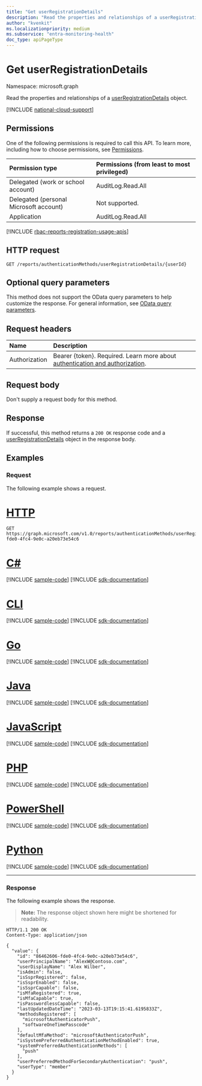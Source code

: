```yaml
---
title: "Get userRegistrationDetails"
description: "Read the properties and relationships of a userRegistrationDetails object."
author: "kvenkit"
ms.localizationpriority: medium
ms.subservice: "entra-monitoring-health"
doc_type: apiPageType
---
```


# Get userRegistrationDetails

Namespace: microsoft.graph

Read the properties and relationships of a [userRegistrationDetails](../resources/userregistrationdetails.md) object.

[!INCLUDE [national-cloud-support](../../includes/all-clouds.md)]

## Permissions

One of the following permissions is required to call this API. To learn more, including how to choose permissions, see [Permissions](/graph/permissions-reference).

<!-- { "blockType": "ignored"  } // Note: Removing this line will result in the permissions autogeneration tool overwriting the table. -->
|Permission type|Permissions (from least to most privileged)|
|:---|:---|
|Delegated (work or school account)|AuditLog.Read.All|
|Delegated (personal Microsoft account)|Not supported.|
|Application|AuditLog.Read.All|

[!INCLUDE [rbac-reports-registration-usage-apis](../includes/rbac-for-apis/rbac-reports-registration-usage-apis.md)]

## HTTP request

<!-- {
  "blockType": "ignored"
}
-->
``` http
GET /reports/authenticationMethods/userRegistrationDetails/{userId}
```

## Optional query parameters

This method does not support the OData query parameters to help customize the response. For general information, see [OData query parameters](/graph/query-parameters).

## Request headers

|Name|Description|
|:---|:---|
|Authorization|Bearer {token}. Required. Learn more about [authentication and authorization](/graph/auth/auth-concepts).|

## Request body

Don't supply a request body for this method.

## Response

If successful, this method returns a `200 OK` response code and a [userRegistrationDetails](../resources/userregistrationdetails.md) object in the response body.

## Examples

### Request

The following example shows a request.

# [HTTP](#tab/http)
<!-- {
  "blockType": "request",
  "name": "get_userregistrationdetails"
}
-->
``` http
GET https://graph.microsoft.com/v1.0/reports/authenticationMethods/userRegistrationDetails/86462606-fde0-4fc4-9e0c-a20eb73e54c6
```

# [C#](#tab/csharp)
[!INCLUDE [sample-code](../includes/snippets/csharp/get-userregistrationdetails-csharp-snippets.md)]
[!INCLUDE [sdk-documentation](../includes/snippets/snippets-sdk-documentation-link.md)]

# [CLI](#tab/cli)
[!INCLUDE [sample-code](../includes/snippets/cli/get-userregistrationdetails-cli-snippets.md)]
[!INCLUDE [sdk-documentation](../includes/snippets/snippets-sdk-documentation-link.md)]

# [Go](#tab/go)
[!INCLUDE [sample-code](../includes/snippets/go/get-userregistrationdetails-go-snippets.md)]
[!INCLUDE [sdk-documentation](../includes/snippets/snippets-sdk-documentation-link.md)]

# [Java](#tab/java)
[!INCLUDE [sample-code](../includes/snippets/java/get-userregistrationdetails-java-snippets.md)]
[!INCLUDE [sdk-documentation](../includes/snippets/snippets-sdk-documentation-link.md)]

# [JavaScript](#tab/javascript)
[!INCLUDE [sample-code](../includes/snippets/javascript/get-userregistrationdetails-javascript-snippets.md)]
[!INCLUDE [sdk-documentation](../includes/snippets/snippets-sdk-documentation-link.md)]

# [PHP](#tab/php)
[!INCLUDE [sample-code](../includes/snippets/php/get-userregistrationdetails-php-snippets.md)]
[!INCLUDE [sdk-documentation](../includes/snippets/snippets-sdk-documentation-link.md)]

# [PowerShell](#tab/powershell)
[!INCLUDE [sample-code](../includes/snippets/powershell/get-userregistrationdetails-powershell-snippets.md)]
[!INCLUDE [sdk-documentation](../includes/snippets/snippets-sdk-documentation-link.md)]

# [Python](#tab/python)
[!INCLUDE [sample-code](../includes/snippets/python/get-userregistrationdetails-python-snippets.md)]
[!INCLUDE [sdk-documentation](../includes/snippets/snippets-sdk-documentation-link.md)]

---

### Response

The following example shows the response.

>**Note:** The response object shown here might be shortened for readability.
<!-- {
  "blockType": "response",
  "truncated": true,
  "@odata.type": "microsoft.graph.userRegistrationDetails"
}
-->
``` http
HTTP/1.1 200 OK
Content-Type: application/json

{
  "value": {
    "id": "86462606-fde0-4fc4-9e0c-a20eb73e54c6",
    "userPrincipalName": "AlexW@Contoso.com",
    "userDisplayName": "Alex Wilber",
    "isAdmin": false,
    "isSsprRegistered": false,
    "isSsprEnabled": false,
    "isSsprCapable": false,
    "isMfaRegistered": true,
    "isMfaCapable": true,
    "isPasswordlessCapable": false,
    "lastUpdatedDateTime": "2023-03-13T19:15:41.6195833Z",
    "methodsRegistered": [
      "microsoftAuthenticatorPush",
      "softwareOneTimePasscode"
    ],
    "defaultMfaMethod": "microsoftAuthenticatorPush",
    "isSystemPreferredAuthenticationMethodEnabled": true,
    "systemPreferredAuthenticationMethods": [
      "push"
    ],
    "userPreferredMethodForSecondaryAuthentication": "push",
    "userType": "member"
  }
}
```
